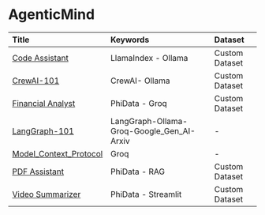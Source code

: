 # AgenticMind

|Title|Keywords|Dataset|
|:---|:---|:---|
|[Code Assistant](https://github.com/avinash-218/AgenticMind/tree/main/Code_Assistant)|LlamaIndex - Ollama|Custom Dataset|
|[CrewAI-101](https://github.com/avinash-218/AgenticMind/tree/main/CrewAI-101)|CrewAI- Ollama|Custom Dataset|
|[Financial Analyst](https://github.com/avinash-218/AgenticMind/tree/main/Financial_Analyst)|PhiData - Groq|Custom Dataset|
|[LangGraph-101](https://github.com/avinash-218/AgenticMind/tree/main/LangGraph-101)|LangGraph-Ollama-Groq-Google_Gen_AI-Arxiv|-|
|[Model_Context_Protocol](https://github.com/avinash-218/AgenticMind/tree/main/Model_Context_Protocol)|Groq|-|
|[PDF Assistant](https://github.com/avinash-218/AgenticMind/tree/main/PDF_Assistant)|PhiData - RAG|Custom Dataset|
|[Video Summarizer](https://github.com/avinash-218/AgenticMind/tree/main/VideoSummarizer)|PhiData - Streamlit|Custom Dataset|